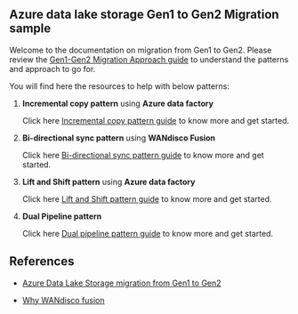 ## Azure data lake storage Gen1 to Gen2 Migration sample

Welcome to the documentation on migration from Gen1 to Gen2. Please review the [Gen1-Gen2 Migration Approach guide](https://docs.microsoft.com/en-us/azure/storage/blobs/data-lake-storage-migrate-gen1-to-gen2) to understand the patterns and approach to go for.

You will find here the resources to help with below patterns:

1. **Incremental copy pattern** using **Azure data factory**

   Click here [Incremental copy pattern guide](https://github.com/rukmani-msft/adlsgen1togen2migrationsamples/blob/master/src/Incremental/README.md) to know more and get started.

2. **Bi-directional sync pattern** using **WANdisco Fusion**

   Click here [Bi-directional sync pattern guide](https://github.com/rukmani-msft/adlsgen1togen2migrationsamples/tree/master/src/Bi-directional) to know more and get started.
   
3. **Lift and Shift pattern** using **Azure data factory**

   Click here [Lift and Shift pattern guide](https://github.com/rukmani-msft/adlsgen1togen2migrationsamples/tree/master/src/Lift%20and%20Shift) to know more and get started.
   
4. **Dual Pipeline pattern** 

   Click here [Dual pipeline pattern guide](https://github.com/rukmani-msft/adlsgen1togen2migrationsamples/tree/master/src/Dual%20pipeline) to know more and get started.

## References

* [Azure Data Lake Storage migration from Gen1 to Gen2 ](https://docs.microsoft.com/en-us/azure/storage/blobs/data-lake-storage-migrate-gen1-to-gen2)

* [Why WANdisco fusion](https://docs.wandisco.com/bigdata/wdfusion/adls/)

